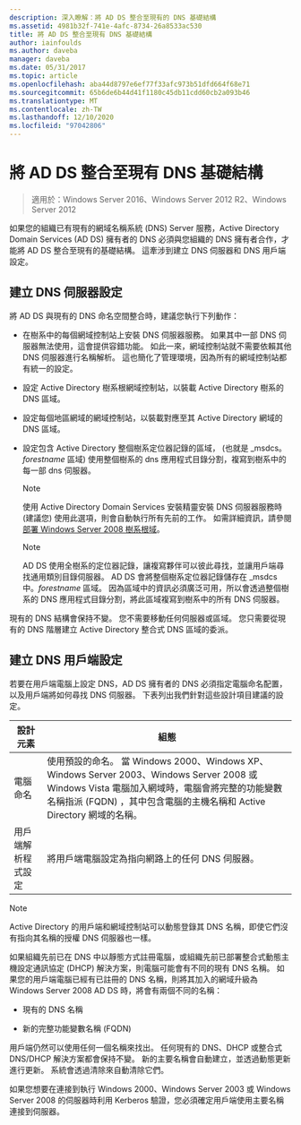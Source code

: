 ```yaml
---
description: 深入瞭解：將 AD DS 整合至現有的 DNS 基礎結構
ms.assetid: 4981b32f-741e-4afc-8734-26a8533ac530
title: 將 AD DS 整合至現有 DNS 基礎結構
author: iainfoulds
ms.author: daveba
manager: daveba
ms.date: 05/31/2017
ms.topic: article
ms.openlocfilehash: aba44d8797e6ef77f33afc973b51dfd664f68e71
ms.sourcegitcommit: 65b6de6b44d41f1180c45db11cdd60cb2a093b46
ms.translationtype: MT
ms.contentlocale: zh-TW
ms.lasthandoff: 12/10/2020
ms.locfileid: "97042806"
---
```

# <a name="integrating-ad-ds-into-an-existing-dns-infrastructure"></a>將 AD DS 整合至現有 DNS 基礎結構

>適用於：Windows Server 2016、Windows Server 2012 R2、Windows Server 2012

如果您的組織已有現有的網域名稱系統 (DNS) Server 服務，Active Directory Domain Services (AD DS) 擁有者的 DNS 必須與您組織的 DNS 擁有者合作，才能將 AD DS 整合至現有的基礎結構。 這牽涉到建立 DNS 伺服器和 DNS 用戶端設定。

## <a name="creating-a-dns-server-configuration"></a>建立 DNS 伺服器設定
將 AD DS 與現有的 DNS 命名空間整合時，建議您執行下列動作：

-   在樹系中的每個網域控制站上安裝 DNS 伺服器服務。 如果其中一部 DNS 伺服器無法使用，這會提供容錯功能。 如此一來，網域控制站就不需要依賴其他 DNS 伺服器進行名稱解析。 這也簡化了管理環境，因為所有的網域控制站都有統一的設定。

-   設定 Active Directory 樹系根網域控制站，以裝載 Active Directory 樹系的 DNS 區域。

-   設定每個地區網域的網域控制站，以裝載對應至其 Active Directory 網域的 DNS 區域。

-   設定包含 Active Directory 整個樹系定位器記錄的區域， (也就是 _msdcs。*forestname* 區域) 使用整個樹系的 dns 應用程式目錄分割，複寫到樹系中的每一部 dns 伺服器。

    > [!NOTE]
    > 使用 Active Directory Domain Services 安裝精靈安裝 DNS 伺服器服務時 (建議您) 使用此選項，則會自動執行所有先前的工作。 如需詳細資訊，請參閱 [部署 Windows Server 2008 樹系根域](/previous-versions/windows/it-pro/windows-server-2008-R2-and-2008/cc731174(v=ws.10))。

    > [!NOTE]
    > AD DS 使用全樹系的定位器記錄，讓複寫夥伴可以彼此尋找，並讓用戶端尋找通用類別目錄伺服器。 AD DS 會將整個樹系定位器記錄儲存在 _msdcs 中。*forestname* 區域。 因為區域中的資訊必須廣泛可用，所以會透過整個樹系的 DNS 應用程式目錄分割，將此區域複寫到樹系中的所有 DNS 伺服器。

現有的 DNS 結構會保持不變。 您不需要移動任何伺服器或區域。 您只需要從現有的 DNS 階層建立 Active Directory 整合式 DNS 區域的委派。

## <a name="creating-the-dns-client-configuration"></a>建立 DNS 用戶端設定
若要在用戶端電腦上設定 DNS，AD DS 擁有者的 DNS 必須指定電腦命名配置，以及用戶端將如何尋找 DNS 伺服器。 下表列出我們針對這些設計項目建議的設定。

|設計元素|組態|
|------------------|-----------------|
|電腦命名|使用預設的命名。 當 Windows 2000、Windows XP、Windows Server 2003、Windows Server 2008 或 Windows Vista 電腦加入網域時，電腦會將完整的功能變數名稱指派 (FQDN) ，其中包含電腦的主機名稱和 Active Directory 網域的名稱。|
|用戶端解析程式設定|將用戶端電腦設定為指向網路上的任何 DNS 伺服器。|

> [!NOTE]
> Active Directory 的用戶端和網域控制站可以動態登錄其 DNS 名稱，即使它們沒有指向其名稱的授權 DNS 伺服器也一樣。

如果組織先前已在 DNS 中以靜態方式註冊電腦，或組織先前已部署整合式動態主機設定通訊協定 (DHCP) 解決方案，則電腦可能會有不同的現有 DNS 名稱。 如果您的用戶端電腦已經有已註冊的 DNS 名稱，則將其加入的網域升級為 Windows Server 2008 AD DS 時，將會有兩個不同的名稱：

-   現有的 DNS 名稱

-   新的完整功能變數名稱 (FQDN) 

用戶端仍然可以使用任何一個名稱來找出。 任何現有的 DNS、DHCP 或整合式 DNS/DHCP 解決方案都會保持不變。 新的主要名稱會自動建立，並透過動態更新進行更新。 系統會透過清除來自動清除它們。

如果您想要在連接到執行 Windows 2000、Windows Server 2003 或 Windows Server 2008 的伺服器時利用 Kerberos 驗證，您必須確定用戶端使用主要名稱連接到伺服器。

